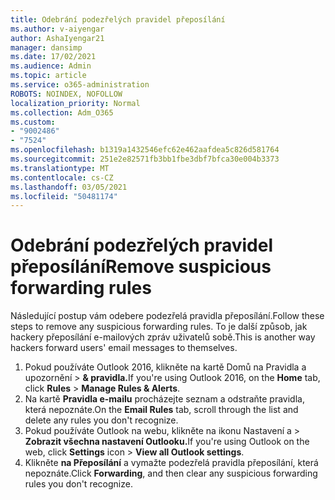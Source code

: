 ```yaml
---
title: Odebrání podezřelých pravidel přeposílání
ms.author: v-aiyengar
author: AshaIyengar21
manager: dansimp
ms.date: 17/02/2021
ms.audience: Admin
ms.topic: article
ms.service: o365-administration
ROBOTS: NOINDEX, NOFOLLOW
localization_priority: Normal
ms.collection: Adm_O365
ms.custom:
- "9002486"
- "7524"
ms.openlocfilehash: b1319a1432546efc62e462aafdea5c826d581764
ms.sourcegitcommit: 251e2e82571fb3bb1fbe3dbf7bfca30e004b3373
ms.translationtype: MT
ms.contentlocale: cs-CZ
ms.lasthandoff: 03/05/2021
ms.locfileid: "50481174"
---
```

# <a name="remove-suspicious-forwarding-rules"></a><span data-ttu-id="8530b-102">Odebrání podezřelých pravidel přeposílání</span><span class="sxs-lookup"><span data-stu-id="8530b-102">Remove suspicious forwarding rules</span></span>

<span data-ttu-id="8530b-103">Následující postup vám odebere podezřelá pravidla přeposílání.</span><span class="sxs-lookup"><span data-stu-id="8530b-103">Follow these steps to remove any suspicious forwarding rules.</span></span> <span data-ttu-id="8530b-104">To je další způsob, jak hackery přeposílání e-mailových zpráv uživatelů sobě.</span><span class="sxs-lookup"><span data-stu-id="8530b-104">This is another way hackers forward users' email messages to themselves.</span></span>

1. <span data-ttu-id="8530b-105">Pokud používáte Outlook 2016, klikněte  na kartě Domů na Pravidla a upozornění  >  **& pravidla.**</span><span class="sxs-lookup"><span data-stu-id="8530b-105">If you're using Outlook 2016, on the **Home** tab, click **Rules** > **Manage Rules & Alerts**.</span></span> 
1. <span data-ttu-id="8530b-106">Na kartě **Pravidla e-mailu** procházejte seznam a odstraňte pravidla, která nepoznáte.</span><span class="sxs-lookup"><span data-stu-id="8530b-106">On the **Email Rules** tab, scroll through the list and delete any rules you don't recognize.</span></span>
1. <span data-ttu-id="8530b-107">Pokud používáte Outlook na webu,  klikněte na ikonu Nastavení a > **Zobrazit všechna nastavení Outlooku.**</span><span class="sxs-lookup"><span data-stu-id="8530b-107">If you're using Outlook on the web, click **Settings** icon > **View all Outlook settings**.</span></span>
1. <span data-ttu-id="8530b-108">Klikněte **na Přeposílání** a vymažte podezřelá pravidla přeposílání, která nepoznáte.</span><span class="sxs-lookup"><span data-stu-id="8530b-108">Click **Forwarding**, and then clear any suspicious forwarding rules you don't recognize.</span></span>
